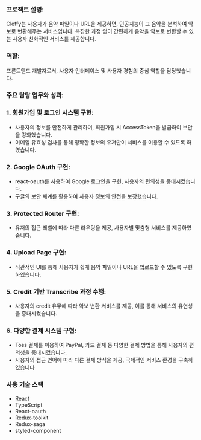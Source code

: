 ### **프로젝트 설명:**

Cleffy는 사용자가 음악 파일이나 URL을 제공하면, 인공지능이 그 음악을 분석하여 악보로 변환해주는 서비스입니다. 복잡한 과정 없이 간편하게 음악을 악보로 변환할 수 있는 사용자 친화적인 서비스를 제공합니다.

### **역할:**

프론트엔드 개발자로서, 사용자 인터페이스 및 사용자 경험의 중심 역할을 담당했습니다.

### **주요 담당 업무와 성과:**

### 1. **회원가입 및 로그인 시스템 구현:**

- 사용자의 정보를 안전하게 관리하며, 회원가입 시 AccessToken을 발급하여 보안을 강화했습니다.
- 이메일 유효성 검사를 통해 정확한 정보의 유저만이 서비스를 이용할 수 있도록 하였습니다.

### 2. **Google OAuth 구현:**

- react-oauth를 사용하여 Google 로그인을 구현, 사용자의 편의성을 증대시켰습니다.
- 구글의 보안 체계를 활용하여 사용자 정보의 안전을 보장했습니다.

### 3. **Protected Router 구현:**

- 유저의 접근 레벨에 따라 다른 라우팅을 제공, 사용자별 맞춤형 서비스를 제공하였습니다.

### 4. **Upload Page 구현:**

- 직관적인 UI를 통해 사용자가 쉽게 음악 파일이나 URL을 업로드할 수 있도록 구현하였습니다.

### 5. **Credit 기반 Transcribe 과정 수행:**

- 사용자의 credit 유무에 따라 악보 변환 서비스를 제공, 이를 통해 서비스의 유연성을 증대시켰습니다.

### 6. **다양한 결제 시스템 구현:**

- Toss 결제를 이용하여 PayPal, 카드 결제 등 다양한 결제 방법을 통해 사용자의 편의성을 증대시켰습니다.
- 사용자의 접근 언어에 따라 다른 결제 방식을 제공, 국제적인 서비스 환경을 구축하였습니다

### 사용 기술 스택

- React
- TypeScript
- React-oauth
- Redux-toolkit
- Redux-saga
- styled-component
